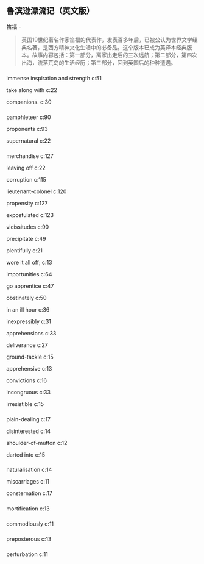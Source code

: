 ## 鲁滨逊漂流记（英文版）

笛福  -  

> 英国19世纪著名作家笛福的代表作，发表百多年后，已被公认为世界文学经典名著，是西方精神文化生活中的必备品。这个版本已成为英译本经典版本。故事内容包括：第一部分，离家出走后的三次远航；第二部分，第四次出海，流落荒岛的生活经历；第三部分，回到英国后的种种遭遇。

### 

immense inspiration and strength  c:51

take along with c:22

companions. c:30

### 

pamphleteer c:90

proponents  c:93

supernatural c:22

### 

merchandise c:127

leaving off c:22

 corruption c:115

lieutenant-colonel c:120

propensity  c:127

expostulated c:123

vicissitudes c:90

precipitate c:49

plentifully c:21

wore it all off; c:13

importunities c:64

go apprentice c:47

obstinately c:50

in an ill hour c:36

inexpressibly c:31

apprehensions c:33

deliverance c:27

ground-tackle c:15

apprehensive c:13

convictions c:16

incongruous c:33

irresistible c:15

### 

plain-dealing c:17

disinterested c:14

shoulder-of-mutton c:12

darted into  c:15

### 

naturalisation c:14

miscarriages c:11

consternation c:17

### 

mortification c:13

### 

commodiously c:11

### 

preposterous c:13

### 

perturbation c:11
